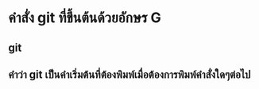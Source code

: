 # คำสั่ง git ที่ขึ้นต้นด้วยอักษร G

## git

## คำว่า git เป็นคำเริ่มต้นที่ต้องพิมพ์เมื่อต้องการพิมพ์คำสั่งใดๆต่อไป
